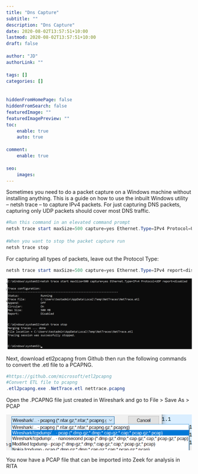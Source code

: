 ```yaml
---
title: "Dns Capture"
subtitle: ""
description: "Dns Capture"
date: 2020-08-02T13:57:51+10:00
lastmod: 2020-08-02T13:57:51+10:00
draft: false

author: "JD"
authorLink: ""

tags: []
categories: []


hiddenFromHomePage: false
hiddenFromSearch: false
featuredImage: ""
featuredImagePreview: ""
toc:
    enable: true
    auto: true

comment:
    enable: true

seo:
    images:
---
```


Sometimes you need to do a packet capture on a Windows machine without installing anything. This is a guide on how to use the inbuilt Windows utility – netsh trace – to capture IPv4 packets. For just capturing DNS packets, capturing only UDP packets should cover most DNS traffic.

```powershell
#Run this command in an elevated command prompt
netsh trace start maxSize=500 capture=yes Ethernet.Type=IPv4 Protocol=UDP report=disabled

#When you want to stop the packet capture run
netsh trace stop
```
For capturing all types of packets, leave out the Protocol Type:

```powershell
netsh trace start maxSize=500 capture=yes Ethernet.Type=IPv4 report=disabled
```
![](/images/2022-08-02-13-59-04.png)

Next, download etl2pcapng from Github then run the following commands to convert the .etl file to a PCAPNG.

```powershell
#https://github.com/microsoft/etl2pcapng
#Convert ETL file to pcapng
.etl2pcapng.exe .NetTrace.etl nettrace.pcapng
```

Open the .PCAPNG file just created in Wireshark and go to File > Save As > PCAP

![](/images/2022-08-02-13-59-34.png)

You now have a PCAP file that can be imported into Zeek for analysis in RITA